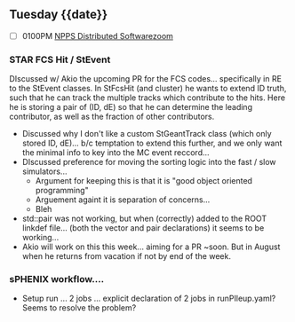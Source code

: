 ## Tuesday {{date}}

- [ ] 0100PM [NPPS Distributed Software](https://docs.google.com/document/d/1L8DAzhCwpVoRM_WptpZFKqJev4-odk4xDl5rDK6JMYs/edit#heading=h.d6jxgv7ina59)[zoom](https://bnl.zoomgov.com/j/16157150845?pwd=NXNqTi9ZWEFBKzYwRXQ5U3NXU1dBZz09)

### STAR FCS Hit / StEvent

DIscussed w/ Akio the upcoming PR for the FCS codes... specifically in RE to the StEvent classes.  In StFcsHit (and cluster) he wants to extend ID truth, such that he can track the multiple tracks which contribute to the hits.  Here he is storing a pair of (ID, dE) so that he can determine the leading contributor, as well as the fraction of other contributors.

- Discussed why I don't like a custom StGeantTrack class (which only stored ID, dE)... b/c temptation to extend this further, and we only want the minimal info to key into the MC event reccord...
- DIscussed preference for moving the sorting logic into the fast  / slow simulators...
	- Argument for keeping this is that it is "good object oriented programming"
	- Arguement againt it is separation of concerns...
	- Bleh
- std::pair was not working, but when (correctly) added to the ROOT linkdef file... (both the vector and pair declarations) it seems to be working...
- Akio will work on this this week... aiming for a PR ~soon.  But in August when he returns from vacation if not by end of the week.

### sPHENIX workflow....
- Setup run ... 2 jobs ... explicit declaration of 2 jobs in runPIleup.yaml?  Seems to resolve the problem?  